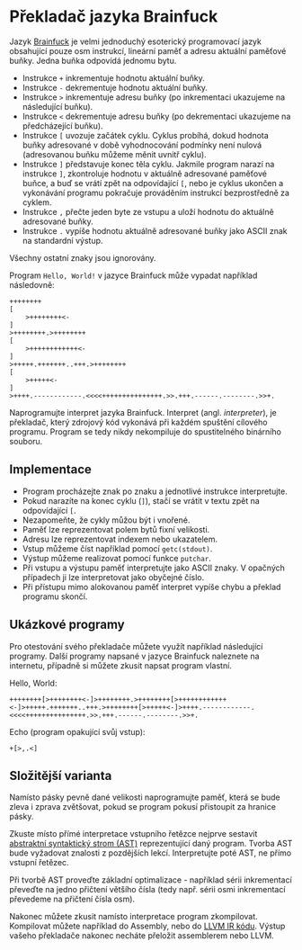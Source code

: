 # Překladač jazyka Brainfuck

Jazyk [Brainfuck](https://esolangs.org/wiki/Brainfuck) je velmi jednoduchý esoterický programovací
jazyk obsahující pouze osm instrukcí, lineární paměť a adresu aktuální paměťové buňky. Jedna buňka
odpovídá jednomu bytu.

* Instrukce `+` inkrementuje hodnotu aktuální buňky.
* Instrukce `-` dekrementuje hodnotu aktuální buňky.
* Instrukce `>` inkrementuje adresu buňky (po inkrementaci ukazujeme na následující buňku).
* Instrukce `<` dekrementuje adresu buňky (po dekrementaci ukazujeme na předcházející buňku).
* Instrukce `[` uvozuje začátek cyklu. Cyklus probíhá, dokud hodnota buňky adresované v době
  vyhodnocování podmínky není nulová (adresovanou buňku můžeme měnit uvnitř cyklu).
* Instrukce `]` představuje konec těla cyklu. Jakmile program narazí na instrukce `]`, zkontroluje
  hodnotu v aktuálně adresované paměťové buňce, a buď se vrátí zpět na odpovídající `[`, nebo je
  cyklus ukončen a vykonávání programu pokračuje prováděním instrukcí bezprostředně za cyklem.
* Instrukce `,` přečte jeden byte ze vstupu a uloží hodnotu do aktuálně adresované buňky.
* Instrukce `.` vypíše hodnotu aktuálně adresované buňky jako ASCII znak na standardní výstup.

Všechny ostatní znaky jsou ignorovány.

Program `Hello, World!` v jazyce Brainfuck může vypadat například následovně:

```
++++++++
[
    >++++++++<-
]
>++++++++.>++++++++
[
    >++++++++++++<-
]
>+++++.+++++++..+++.>++++++++
[
    >+++++<-
]
>++++.------------.<<<<+++++++++++++++.>>.+++.------.--------.>>+.
```

Naprogramujte interpret jazyka Brainfuck. Interpret (angl. *interpreter*), je překladač, který
zdrojový kód vykonává při každém spuštění cílového programu. Program se tedy nikdy nekompiluje
do spustitelného binárního souboru.

## Implementace

* Program procházejte znak po znaku a jednotlivé instrukce interpretujte.
* Pokud narazíte na konec cyklu (`]`), stačí se vrátit v textu zpět na odpovídající `[`.
* Nezapomeňte, že cykly můžou být i vnořené.
* Paměť lze reprezentovat polem bytů fixní velikosti.
* Adresu lze reprezentovat indexem nebo ukazatelem.
* Vstup můžeme číst například pomocí `getc(stdout)`.
* Výstup můžeme realizovat pomocí funkce `putchar`.
* Při vstupu a výstupu paměť interpretujte jako ASCII znaky. V opačných případech ji lze
  interpretovat jako obyčejné číslo.
* Při přístupu mimo alokovanou paměť interpret vypíše chybu a překlad programu skončí.

## Ukázkové programy

Pro otestování svého překladače můžete využít například následující programy. Další programy
napsané v jazyce Brainfuck naleznete na internetu, případně si můžete zkusit napsat program
vlastní.

Hello, World:

```
++++++++[>++++++++<-]>++++++++.>++++++++[>++++++++++++<-]>+++++.+++++++..+++.>++++++++[>+++++<-]>++++.------------.<<<<+++++++++++++++.>>.+++.------.--------.>>+.
```

Echo (program opakující svůj vstup):

```
+[>,.<]
```

## Složitější varianta

Namísto pásky pevně dané velikosti naprogramujte paměť, která se bude zleva i zprava zvětšovat,
pokud se program pokusí přistoupit za hranice pásky.

Zkuste místo přímé interpretace vstupního řetězce nejprve sestavit
[abstraktní syntaktický strom (AST)](https://en.wikipedia.org/wiki/Abstract_syntax_tree)
reprezentující daný program. Tvorba AST bude vyžadovat znalosti z pozdějších lekcí. Interpretujte
poté AST, ne přímo vstupní řetězec.

Při tvorbě AST proveďte základní optimalizace - například sérii inkrementací převeďte na jedno
přičtení většího čísla (tedy např. sérii osmi inkrementací převedeme na přičtení čísla osm).

Nakonec můžete zkusit namísto interpretace program zkompilovat. Kompilovat můžete například
do Assembly, nebo do [LLVM IR kódu](https://llvm.org/docs/LangRef.html). Výstup vašeho překladače
nakonec necháte přeložit assemblerem nebo LLVM.
